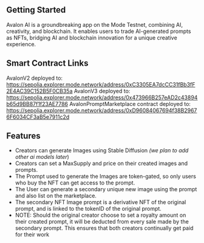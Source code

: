 ## Getting Started

Avalon AI is a groundbreaking app on the Mode Testnet, combining AI, creativity, and blockchain. It enables users to trade AI-generated prompts as NFTs, bridging AI and blockchain innovation for a unique creative experience.


## Smart Contract Links
AvalonV2 deployed to: https://sepolia.explorer.mode.network/address/0xC3305EA7dcCC31fBb3fF2E4AC39C152B5F0CB35a
AvalonV3 deployed to: https://sepolia.explorer.mode.network/address/0x473966B257eAD2c43894b65d9BB87f1f23AE7786
AvalonPromptMarketplace contract deployed to: https://sepolia.explorer.mode.network/address/0xD96084067694f38B29676F6034CF3aB5e7911c2d

## Features
- Creators can generate Images using Stable Diffusion _(we plan to add other ai models later_)
- Creators can set a MaxSupply and price on their created images and prompts.
- The Prompt used to generate the Images are token-gated, so only users who buy the NFT can get access to the prompt.
- The User can generate a secondary unique new image using the prompt and also list on the marketplace.
- The secondary NFT Image prompt is a derivative NFT of the original prompt, and is linked to the tokenID of the original prompt.
- NOTE: Should the original creator choose to set a royalty amount on their created prompt, it will be deducted from every sale made by the secondary prompt. This ensures that both creators continually get paid for their work
